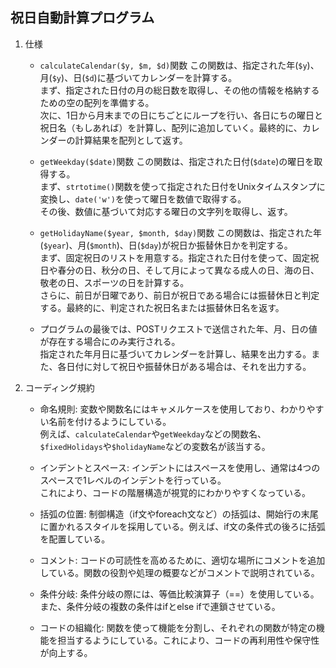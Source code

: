 ## 祝日自動計算プログラム
1. 仕様
    - `calculateCalendar($y, $m, $d)`関数 この関数は、指定された年(`$y`)、月(`$y`)、日(`$d`)に基づいてカレンダーを計算する。<br> まず、指定された日付の月の総日数を取得し、その他の情報を格納するための空の配列を準備する。<br>次に、1日から月末までの日にちごとにループを行い、各日にちの曜日と祝日名（もしあれば）を計算し、配列に追加していく。最終的に、カレンダーの計算結果を配列として返す。

    - `getWeekday($date)`関数
    この関数は、指定された日付(`$date`)の曜日を取得する。<br>まず、`strtotime()`関数を使って指定された日付をUnixタイムスタンプに変換し、`date('w')`を使って曜日を数値で取得する。<br>その後、数値に基づいて対応する曜日の文字列を取得し、返す。

    - `getHolidayName($year, $month, $day)`関数
    この関数は、指定された年(`$year`)、月(`$month`)、日(`$day`)が祝日か振替休日かを判定する。<br>まず、固定祝日のリストを用意する。指定された日付を使って、固定祝日や春分の日、秋分の日、そして月によって異なる成人の日、海の日、敬老の日、スポーツの日を計算する。<br>さらに、前日が日曜であり、前日が祝日である場合には振替休日と判定する。最終的に、判定された祝日名または振替休日名を返す。

    - プログラムの最後では、POSTリクエストで送信された年、月、日の値が存在する場合にのみ実行される。<br>指定された年月日に基づいてカレンダーを計算し、結果を出力する。また、各日付に対して祝日や振替休日がある場合は、それを出力する。

2. コーディング規約
    + 命名規則: 変数や関数名にはキャメルケースを使用しており、わかりやすい名前を付けるようにしている。<br>例えば、`calculateCalendar`や`getWeekday`などの関数名、`$fixedHolidays`や`$holidayName`などの変数名が該当する。

    + インデントとスペース: インデントにはスペースを使用し、通常は4つのスペースで1レベルのインデントを行っている。<br>これにより、コードの階層構造が視覚的にわかりやすくなっている。

    + 括弧の位置: 制御構造（if文やforeach文など）の括弧は、開始行の末尾に置かれるスタイルを採用している。例えば、if文の条件式の後ろに括弧を配置している。

    + コメント: コードの可読性を高めるために、適切な場所にコメントを追加している。関数の役割や処理の概要などがコメントで説明されている。

    + 条件分岐: 条件分岐の際には、等価比較演算子（==）を使用している。また、条件分岐の複数の条件はifとelse ifで連鎖させている。

    + コードの組織化: 関数を使って機能を分割し、それぞれの関数が特定の機能を担当するようにしている。これにより、コードの再利用性や保守性が向上する。

